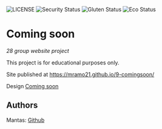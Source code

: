 ![LICENSE](https://img.shields.io/badge/license-MIT-blue.svg?style=flat-square)
![Security Status](https://img.shields.io/security-headers?label=Security&url=https%3A%2F%2Fgithub.com&style=flat-square)
![Gluten Status](https://img.shields.io/badge/Gluten-Free-green.svg)
![Eco Status](https://img.shields.io/badge/ECO-Friendly-green.svg)

# Coming soon

_28 group website project_

This project is for educational purposes only.

Site published at https://mramo21.github.io/9-comingsoon/

Design [Coming soon](https://cdn.discordapp.com/attachments/648536139677958156/651479019476221953/coming-soon-wide.png)


## Authors

Mantas: [Github](https://github.com/mramo21)